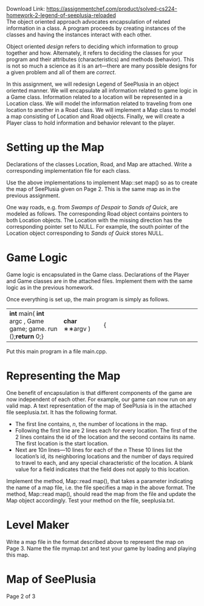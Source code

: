 Download Link: https://assignmentchef.com/product/solved-cs224-homework-2-legend-of-seeplusia-reloaded
<br>
The object oriented approach advocates encapsulation of related information in a class. A program proceeds by creating instances of the classes and having the instances interact with each other.

Object oriented <em>design </em>refers to deciding which information to group together and how. Alternately, it refers to deciding the classes for your program and their attributes (characteristics) and methods (behavior). This is not so much a science as it is an art—there are many possible designs for a given problem and all of them are <em>correct</em>.

In this assignment, we will redesign Legend of SeePlusia in an object oriented manner. We will encapsulate all information related to game logic in a Game class. Information related to a location will be represented in a Location class. We will model the information related to traveling from one location to another in a Road class. We will implement a Map class to model a map consisting of Location and Road objects. Finally, we will create a Player class to hold information and behavior relevant to the player.

<h1>Setting up the Map</h1>

Declarations of the classes Location, Road, and Map are attached. Write a corresponding implementation file for each class.

Use the above implementations to implement Map::set map() so as to create the map of SeePlusia given on Page 2. This is the same map as in the previous assignment.

One way roads, e.g. from <em>Swamps of Despair </em>to <em>Sands of Quick</em>, are modeled as follows. The corresponding Road object contains pointers to both Location objects. The Location with the missing direction has the corresponding pointer set to NULL. For example, the south pointer of the Location object corresponding to <em>Sands of Quick </em>stores NULL.

<h1>Game Logic</h1>

Game logic is encapsulated in the Game class. Declarations of the Player and Game classes are in the attached files. Implement them with the same logic as in the previous homework.

Once everything is set up, the main program is simply as follows.

<table width="609">

 <tbody>

  <tr>

   <td width="156"><strong>int </strong>main( <strong>int </strong>argc , Game game; game. run ();<strong>return </strong>0;}</td>

   <td width="104"><strong>char </strong>∗∗argv )</td>

   <td width="349">{</td>

  </tr>

 </tbody>

</table>

Put this main program in a file main.cpp.

<h1>Representing the Map</h1>

One benefit of encapsulation is that different components of the game are now independent of each other. For example, our game can now run on any valid map. A text representation of the map of SeePlusia is in the attached file seeplusia.txt. It has the following format.

<ul>

 <li>The first line contains, <em>n</em>, the number of locations in the map.</li>

 <li>Following the first line are 2 lines each for every location. The first of the 2 lines contains the id of the location and the second contains its name. The first location is the start location.</li>

 <li>Next are 10<em>n </em>lines—10 lines for each of the <em>n </em> These 10 lines list the location’s id, its neighboring locations and the number of days required to travel to each, and any special characteristic of the location. A blank value for a field indicates that the field does not apply to this location.</li>

</ul>

Implement the method, Map::read map(), that takes a parameter indicating the name of a map file, i.e. the file specifies a map in the above format. The method, Map::read map(), should read the map from the file and update the Map object accordingly. Test your method on the file, seeplusia.txt.

<h1>Level Maker</h1>

Write a map file in the format described above to represent the map on Page 3. Name the file mymap.txt and test your game by loading and playing this map.

<h1>Map of SeePlusia</h1>

Page 2 of 3